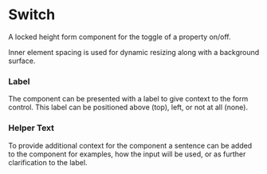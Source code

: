 # Switch

A locked height form component for the toggle of a property on/off.

Inner element spacing is used for dynamic resizing along with a background surface. 

### Label

The component can be presented with a label to give context to the form control.  This label can be positioned above (top), left, or not at all (none).

### Helper Text

To provide additional context for the component a sentence can be added to the component for examples, how the input will be used, or as further clarification to the label.


